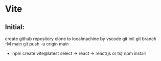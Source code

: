 # Vite

## Initial:

create github repository
clone to localmachine by vscode
git init
git branch -M main
git push -u origin main

- npm create vite@latest
    select -> react -> react(js or ts)
npm install



